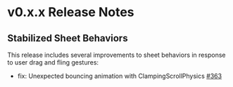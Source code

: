 # v0.x.x Release Notes

## Stabilized Sheet Behaviors

This release includes several improvements to sheet behaviors in response to user drag and fling gestures:

- fix: Unexpected bouncing animation with ClampingScrollPhysics [#363](https://github.com/fujidaiti/smooth_sheets/issues/363)
